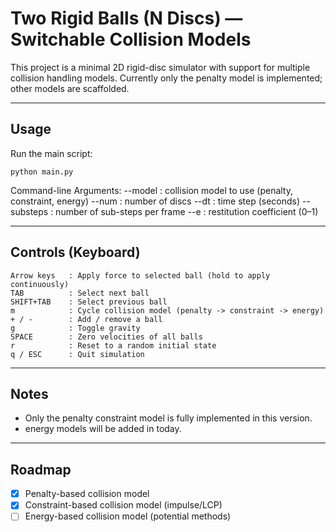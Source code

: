 Two Rigid Balls (N Discs) — Switchable Collision Models
=======================================================

This project is a minimal 2D rigid-disc simulator with support for multiple
collision handling models. Currently only the penalty model is implemented;
other models are scaffolded.

-------------------------------------------------------
Usage
-------------------------------------------------------

Run the main script:

    python main.py

Command-line Arguments:
    --model     : collision model to use (penalty, constraint, energy)
    --num       : number of discs
    --dt        : time step (seconds)
    --substeps  : number of sub-steps per frame
    --e         : restitution coefficient (0–1)

-------------------------------------------------------
Controls (Keyboard)
-------------------------------------------------------

    Arrow keys   : Apply force to selected ball (hold to apply continuously)
    TAB          : Select next ball
    SHIFT+TAB    : Select previous ball
    m            : Cycle collision model (penalty -> constraint -> energy)
    + / -        : Add / remove a ball
    g            : Toggle gravity
    SPACE        : Zero velocities of all balls
    r            : Reset to a random initial state
    q / ESC      : Quit simulation

-------------------------------------------------------
Notes
-------------------------------------------------------

- Only the penalty constraint model is fully implemented in this version.
- energy models will be added in today.

-------------------------------------------------------

Roadmap
-------------------------------------------------------

- [x] Penalty-based collision model
- [x] Constraint-based collision model (impulse/LCP)
- [ ] Energy-based collision model (potential methods)
